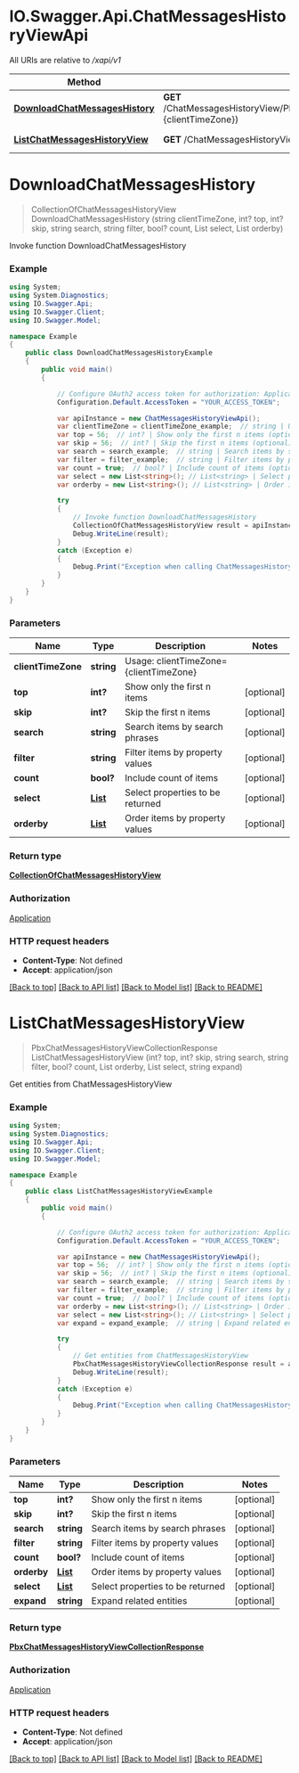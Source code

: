 # IO.Swagger.Api.ChatMessagesHistoryViewApi

All URIs are relative to */xapi/v1*

Method | HTTP request | Description
------------- | ------------- | -------------
[**DownloadChatMessagesHistory**](ChatMessagesHistoryViewApi.md#downloadchatmessageshistory) | **GET** /ChatMessagesHistoryView/Pbx.DownloadChatMessagesHistory(clientTimeZone&#x3D;{clientTimeZone}) | Invoke function DownloadChatMessagesHistory
[**ListChatMessagesHistoryView**](ChatMessagesHistoryViewApi.md#listchatmessageshistoryview) | **GET** /ChatMessagesHistoryView | Get entities from ChatMessagesHistoryView

<a name="downloadchatmessageshistory"></a>
# **DownloadChatMessagesHistory**
> CollectionOfChatMessagesHistoryView DownloadChatMessagesHistory (string clientTimeZone, int? top, int? skip, string search, string filter, bool? count, List<string> select, List<string> orderby)

Invoke function DownloadChatMessagesHistory

### Example
```csharp
using System;
using System.Diagnostics;
using IO.Swagger.Api;
using IO.Swagger.Client;
using IO.Swagger.Model;

namespace Example
{
    public class DownloadChatMessagesHistoryExample
    {
        public void main()
        {

            // Configure OAuth2 access token for authorization: Application
            Configuration.Default.AccessToken = "YOUR_ACCESS_TOKEN";

            var apiInstance = new ChatMessagesHistoryViewApi();
            var clientTimeZone = clientTimeZone_example;  // string | Usage: clientTimeZone={clientTimeZone}
            var top = 56;  // int? | Show only the first n items (optional) 
            var skip = 56;  // int? | Skip the first n items (optional) 
            var search = search_example;  // string | Search items by search phrases (optional) 
            var filter = filter_example;  // string | Filter items by property values (optional) 
            var count = true;  // bool? | Include count of items (optional) 
            var select = new List<string>(); // List<string> | Select properties to be returned (optional) 
            var orderby = new List<string>(); // List<string> | Order items by property values (optional) 

            try
            {
                // Invoke function DownloadChatMessagesHistory
                CollectionOfChatMessagesHistoryView result = apiInstance.DownloadChatMessagesHistory(clientTimeZone, top, skip, search, filter, count, select, orderby);
                Debug.WriteLine(result);
            }
            catch (Exception e)
            {
                Debug.Print("Exception when calling ChatMessagesHistoryViewApi.DownloadChatMessagesHistory: " + e.Message );
            }
        }
    }
}
```

### Parameters

Name | Type | Description  | Notes
------------- | ------------- | ------------- | -------------
 **clientTimeZone** | **string**| Usage: clientTimeZone&#x3D;{clientTimeZone} | 
 **top** | **int?**| Show only the first n items | [optional] 
 **skip** | **int?**| Skip the first n items | [optional] 
 **search** | **string**| Search items by search phrases | [optional] 
 **filter** | **string**| Filter items by property values | [optional] 
 **count** | **bool?**| Include count of items | [optional] 
 **select** | [**List<string>**](string.md)| Select properties to be returned | [optional] 
 **orderby** | [**List<string>**](string.md)| Order items by property values | [optional] 

### Return type

[**CollectionOfChatMessagesHistoryView**](CollectionOfChatMessagesHistoryView.md)

### Authorization

[Application](../README.md#Application)

### HTTP request headers

 - **Content-Type**: Not defined
 - **Accept**: application/json

[[Back to top]](#) [[Back to API list]](../README.md#documentation-for-api-endpoints) [[Back to Model list]](../README.md#documentation-for-models) [[Back to README]](../README.md)

<a name="listchatmessageshistoryview"></a>
# **ListChatMessagesHistoryView**
> PbxChatMessagesHistoryViewCollectionResponse ListChatMessagesHistoryView (int? top, int? skip, string search, string filter, bool? count, List<string> orderby, List<string> select, string expand)

Get entities from ChatMessagesHistoryView

### Example
```csharp
using System;
using System.Diagnostics;
using IO.Swagger.Api;
using IO.Swagger.Client;
using IO.Swagger.Model;

namespace Example
{
    public class ListChatMessagesHistoryViewExample
    {
        public void main()
        {

            // Configure OAuth2 access token for authorization: Application
            Configuration.Default.AccessToken = "YOUR_ACCESS_TOKEN";

            var apiInstance = new ChatMessagesHistoryViewApi();
            var top = 56;  // int? | Show only the first n items (optional) 
            var skip = 56;  // int? | Skip the first n items (optional) 
            var search = search_example;  // string | Search items by search phrases (optional) 
            var filter = filter_example;  // string | Filter items by property values (optional) 
            var count = true;  // bool? | Include count of items (optional) 
            var orderby = new List<string>(); // List<string> | Order items by property values (optional) 
            var select = new List<string>(); // List<string> | Select properties to be returned (optional) 
            var expand = expand_example;  // string | Expand related entities (optional) 

            try
            {
                // Get entities from ChatMessagesHistoryView
                PbxChatMessagesHistoryViewCollectionResponse result = apiInstance.ListChatMessagesHistoryView(top, skip, search, filter, count, orderby, select, expand);
                Debug.WriteLine(result);
            }
            catch (Exception e)
            {
                Debug.Print("Exception when calling ChatMessagesHistoryViewApi.ListChatMessagesHistoryView: " + e.Message );
            }
        }
    }
}
```

### Parameters

Name | Type | Description  | Notes
------------- | ------------- | ------------- | -------------
 **top** | **int?**| Show only the first n items | [optional] 
 **skip** | **int?**| Skip the first n items | [optional] 
 **search** | **string**| Search items by search phrases | [optional] 
 **filter** | **string**| Filter items by property values | [optional] 
 **count** | **bool?**| Include count of items | [optional] 
 **orderby** | [**List<string>**](string.md)| Order items by property values | [optional] 
 **select** | [**List<string>**](string.md)| Select properties to be returned | [optional] 
 **expand** | **string**| Expand related entities | [optional] 

### Return type

[**PbxChatMessagesHistoryViewCollectionResponse**](PbxChatMessagesHistoryViewCollectionResponse.md)

### Authorization

[Application](../README.md#Application)

### HTTP request headers

 - **Content-Type**: Not defined
 - **Accept**: application/json

[[Back to top]](#) [[Back to API list]](../README.md#documentation-for-api-endpoints) [[Back to Model list]](../README.md#documentation-for-models) [[Back to README]](../README.md)

